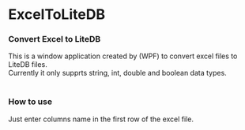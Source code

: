 # ExcelToLiteDB
<h3>Convert Excel to LiteDB</h3>
This is a window application created by (WPF) to convert excel files to LiteDB files. <br />
Currently it only supprts string, int, double and boolean data types.
<br />
<br />
<h3>How to use</h3>
Just enter columns name in the first row of the excel file.
